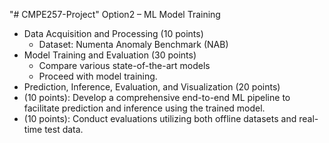 "# CMPE257-Project" Option2 – ML Model Training
- Data Acquisition and Processing (10 points)
  - Dataset: Numenta Anomaly Benchmark (NAB)   
- Model Training and Evaluation (30 points)
  - Compare various state-of-the-art models
  - Proceed with model training.
- Prediction, Inference, Evaluation, and Visualization (20 points)
- (10 points): Develop a comprehensive end-to-end ML pipeline to facilitate prediction and inference using the trained model.
- (10 points):  Conduct evaluations utilizing both offline datasets and real-time test data.
